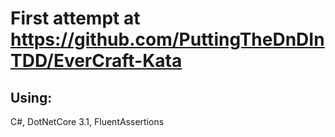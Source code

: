 # First attempt at https://github.com/PuttingTheDnDInTDD/EverCraft-Kata

## Using:
C#, DotNetCore 3.1, FluentAssertions
